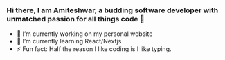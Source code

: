 ### Hi there, I am Amiteshwar, a budding software developer with unmatched passion for all things code 👋

- 🔭 I’m currently working on my personal website
- 🌱 I’m currently learning React/Nextjs
- ⚡ Fun fact: Half the reason I like coding is I like typing. 
